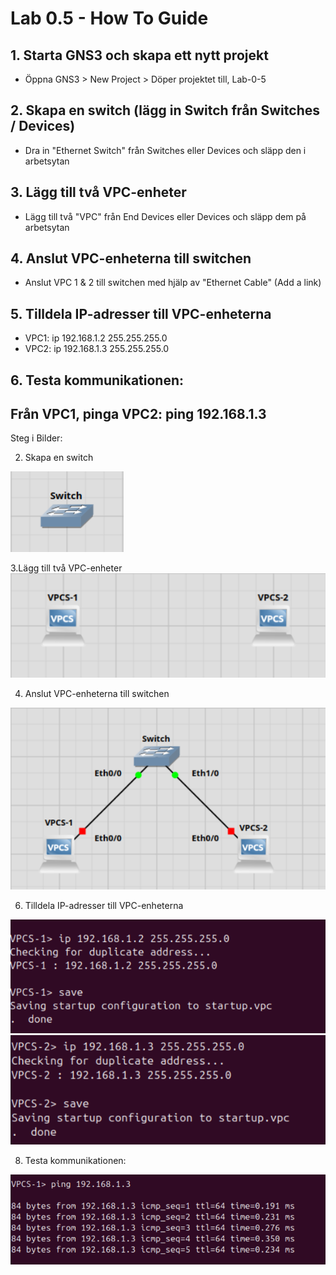 # Lab 0.5 - How To Guide

## 1. Starta GNS3 och skapa ett nytt projekt

- Öppna GNS3 > New Project > Döper projektet till, Lab-0-5

## 2. Skapa en switch (lägg in Switch från Switches / Devices)

-  Dra in "Ethernet Switch" från Switches eller Devices och släpp den i arbetsytan

## 3. Lägg till två VPC-enheter

-  Lägg till två "VPC" från End Devices eller Devices och släpp dem på arbetsytan

##  4. Anslut VPC-enheterna till switchen

- Anslut VPC 1 & 2 till switchen med hjälp av "Ethernet Cable" (Add a link)

##  5. Tilldela IP-adresser till VPC-enheterna

 - VPC1: ip 192.168.1.2 255.255.255.0
 - VPC2: ip 192.168.1.3 255.255.255.0

## 6. Testa kommunikationen:
 Från VPC1, pinga VPC2: ping 192.168.1.3
---

Steg i Bilder:

2. Skapa en switch
<img src="img/img1.png">

3.Lägg till två VPC-enheter
<img src="img/img2.png">

4. Anslut VPC-enheterna till switchen
<img src="img/img3.png">

6. Tilldela IP-adresser till VPC-enheterna
<img src="img/img4.png">
<img src="img/img5.png">

8. Testa kommunikationen:
<img src="img/img6.png">

